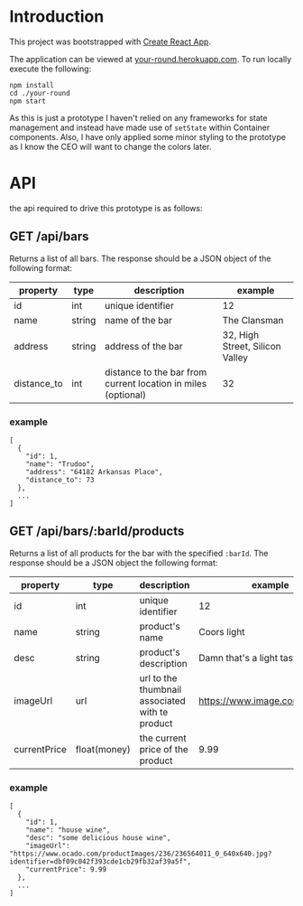 # Introduction

This project was bootstrapped with [Create React App](https://github.com/facebookincubator/create-react-app).

The application can be viewed at [your-round.herokuapp.com](https://your-round.herokuapp.com).
To run locally execute the following:

```
npm install
cd ./your-round
npm start
```

As this is just a prototype I haven't relied on any frameworks for state management and instead have made use of ```setState``` within Container components. Also, I have only applied some minor styling to the prototype as I know the CEO will want to change the colors later.

# API

the api required to drive this prototype is as follows: 

## GET /api/bars

Returns a list of all bars. The response should be a JSON object of the following format: 

property|type|description|example
--------|----|-----------|-------
id|int|unique identifier|12
name|string|name of the bar|The Clansman
address|string|address of the bar|32, High Street, Silicon Valley
distance_to|int|distance to the bar from current location in miles (optional)|32

### example

```
[
  {
    "id": 1,
    "name": "Trudoo",
    "address": "64182 Arkansas Place",
    "distance_to": 73
  }, 
  ...
]
```

## GET /api/bars/:barId/products

Returns a list of all products for the bar with the specified ```:barId```. The response should be a JSON object the following format:

property|type|description|example
--------|----|-----------|-------
id|int|unique identifier|12
name|string|product's name|Coors light
desc|string|product's description|Damn that's a light tasting beer
imageUrl|url|url to the thumbnail associated with te product|https://www.image.com/beer.png
currentPrice|float(money)|the current price of the product| 9.99

### example

```
[
  {
    "id": 1,
    "name": "house wine",
    "desc": "some delicious house wine",
    "imageUrl": "https://www.ocado.com/productImages/236/236564011_0_640x640.jpg?identifier=dbf09c042f393cde1cb29fb32af39a5f",
    "currentPrice": 9.99
  },
  ...
]
```




